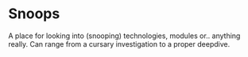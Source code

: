 Snoops
======

A place for looking into (snooping) technologies, modules or.. anything really.  Can range from a cursary investigation
to a proper deepdive.
